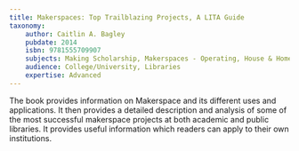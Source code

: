```yaml
---
title: Makerspaces: Top Trailblazing Projects, A LITA Guide
taxonomy:
	author: Caitlin A. Bagley
	pubdate: 2014
	isbn: 9781555709907
	subjects: Making Scholarship, Makerspaces - Operating, House & Home
	audience: College/University, Libraries
	expertise: Advanced
---
```

The book provides information on Makerspace and its different uses and applications. It then provides a detailed description and analysis of some of the most successful makerspace projects at both academic and public libraries. It provides useful information which readers can apply to their own institutions.